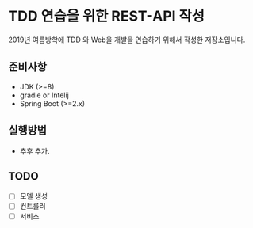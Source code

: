 # TDD 연습을 위한 REST-API 작성

2019년 여름방학에 TDD 와 Web을 개발을 연습하기 위해서 작성한 저장소입니다.

## 준비사항

* JDK (>=8)
* gradle or Intelij
* Spring Boot (>=2.x)

## 실행방법

* 추후 추가.

## TODO 

* [ ] 모델 생성
* [ ] 컨트롤러
* [ ] 서비스